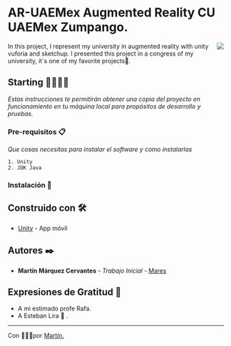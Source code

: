# AR-UAEMex Augmented Reality CU UAEMex Zumpango.
<img align="right" src="https://media.giphy.com/media/gFhcQLgHdgyyb1jZNl/giphy.gif"/>

In this project, I represent my university in augmented reality with unity vuforia and sketchup. I presented this project in a congress of my university, it´s one of my favorite projects💚.


## Starting 🚀👨‍💻🚀

_Estas instrucciones te permitirán obtener una copia del proyecto en funcionamiento en tu máquina local para propósitos de desarrollo y pruebas._

### Pre-requisitos 📋
_Que cosas necesitas para instalar el software y como instalarlas_

```
1. Unity
2. JDK Java
```

### Instalación 🔧


## Construido con 🛠️
* [Unity](https://developer.android.com/studio) - App móvil

## Autores ✒️

* **Martín Márquez Cervantes** - *Trabajo Inicial* - [Mares](https://github.com/MarqCervMartin)

## Expresiones de Gratitud 🎁

* A mi estimado profe Rafa.
* A Esteban Lira 🍺 .

---
Con 💚🐴💚por [Martín.](https://github.com/MarqCervMartin)
